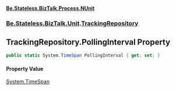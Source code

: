 #### [Be.Stateless.BizTalk.Process.NUnit](README.md 'README')
### [Be.Stateless.BizTalk.Unit](Be.Stateless.BizTalk.Unit.md 'Be.Stateless.BizTalk.Unit').[TrackingRepository](TrackingRepository.md 'Be.Stateless.BizTalk.Unit.TrackingRepository')

## TrackingRepository.PollingInterval Property

```csharp
public static System.TimeSpan PollingInterval { get; set; }
```

#### Property Value
[System.TimeSpan](https://docs.microsoft.com/en-us/dotnet/api/System.TimeSpan 'System.TimeSpan')